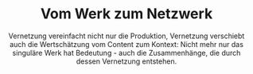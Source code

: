 ---
layout: trend
title: Vom Werk zum Netzwerk
subtitle: "Vernetzung vereinfacht nicht nur die Produktion, Vernetzung verschiebt auch die Wertschätzung vom Content zum Kontext: Nicht mehr nur das singuläre Werk hat Bedeutung - auch die Zusammenhänge, die durch dessen Vernetzung entstehen."
---